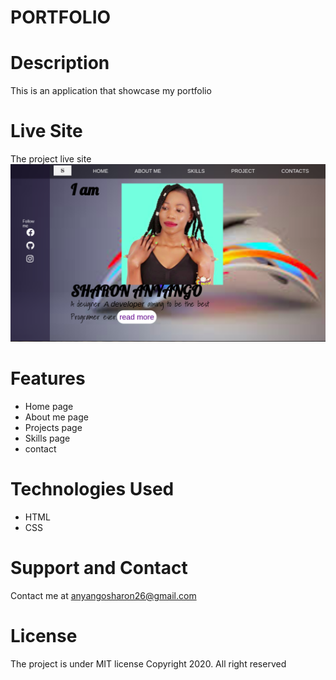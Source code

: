 # PORTFOLIO
# Description
This is an application that showcase my portfolio
# Live Site
The project live site 
![Landing Page](imgs/sharona.png)
# Features
* Home page
* About me page
* Projects page
* Skills page
* contact
# Technologies Used
* HTML
* CSS
# Support and Contact
Contact me at anyangosharon26@gmail.com
# License
The project is under MIT license Copyright 2020. All right reserved

